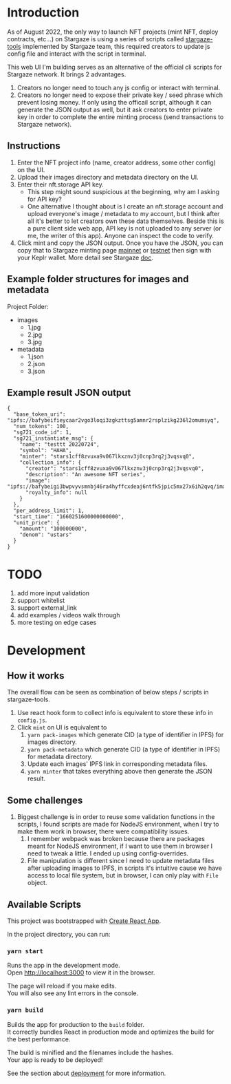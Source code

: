 # Introduction
As of August 2022, the only way to launch NFT projects (mint NFT, deploy contracts, etc...) on Stargaze is using a series of scripts called [stargaze-tools](https://github.com/public-awesome/stargaze-tools) implemented by Stargaze team, this required creators to update js config file and interact with the script in terminal.

This web UI I'm building serves as an alternative of the official cli scripts for Stargaze network. It brings 2 advantages.
1. Creators no longer need to touch any js config or interact with terminal.
2. Creators no longer need to expose their private key / seed phrase which prevent losing money. If only using the officail script, although it can generate the JSON output as well, but it ask creators to enter private key in order to complete the entire minting process (send transactions to Stargaze network).

## Instructions
1. Enter the NFT project info (name, creator address, some other config) on the UI.
2. Upload their images directory and metadata directory on the UI.
3. Enter their nft.storage API key. 
    - This step might sound suspicious at the beginning, why am I asking for API key? 
    - One alternative I thought about is I create an nft.storage account and upload everyone's image / metadata to my account, but I think after all it's better to let creators own these data themselves. Beside this is a pure client side web app, API key is not uploaded to any server (or me, the writer of this app). Anyone can inspect the code to verify.
4. Click mint and copy the JSON output.
Once you have the JSON, you can copy that to Stargaze minting page [mainnet](https://app.stargaze.zone/tx) or [testnet](https://testnet.publicawesome.dev/tx) then sign with your Keplr wallet. More detail see Stargaze [doc](https://docs.stargaze.zone/guides/readme/9a.-launching-on-mainnet-with-keplr).


## Example folder structures for images and metadata
Project Folder:
- images
  - 1.jpg
  - 2.jpg
  - 3.jpg
- metadata
  - 1.json
  - 2.json
  - 3.json

## Example result JSON output
```
{
  "base_token_uri": "ipfs://bafybeifieycaar2vgo3loqi3zgkzttsg5amnr2rsplzikg236l2omumsyq",
  "num_tokens": 100,
  "sg721_code_id": 1,
  "sg721_instantiate_msg": {
    "name": "testtt 20220724",
    "symbol": "HAHA",
    "minter": "stars1cff8zvuxa9v067lkxznv3j0cnp3rq2j3vqsvq0",
    "collection_info": {
      "creator": "stars1cff8zvuxa9v067lkxznv3j0cnp3rq2j3vqsvq0",
      "description": "An awesome NFT series",
      "image": "ipfs://bafybeigi3bwpvyvsmnbj46ra4hyffcxdeaj6ntfk5jpic5mx27x6ih2qvq/images/1.png",
      "royalty_info": null
    }
  },
  "per_address_limit": 1,
  "start_time": "1660251600000000000",
  "unit_price": {
    "amount": "100000000",
    "denom": "ustars"
  }
}
```

# TODO
1. add more input validation
2. support whitelist
3. support external_link
4. add examples / videos walk through
5. more testing on edge cases

# Development
## How it works
The overall flow can be seen as combination of below steps / scripts in stargaze-tools.
1. Use react hook form to collect info is equivalent to store these info in `config.js`.
2. Click `mint` on UI is equivalent to 
    1. `yarn pack-images` which generate CID (a type of identifier in IPFS) for images directory.
    2. `yarn pack-metadata` which generate CID (a type of identifier in IPFS) for metadata directory.
    3. Update each images' IPFS link in corresponding metadata files.
    4. `yarn minter` that takes everything above then generate the JSON result.

## Some challenges
1. Biggest challenge is in order to reuse some validation functions in the scripts, I found scripts are made for NodeJS environment, when I try to make them work in browser, there were compatibility issues.
    1. I remember webpack was broken because there are packages meant for NodeJS environment, if I want to use them in browser I need to tweak a little. I ended up using config-overrides.
    2. File manipulation is different since I need to update metadata files after uploading images to IPFS, in scripts it's intuitive cause we have access to local file system, but in browser, I can only play with `File` object.



## Available Scripts
This project was bootstrapped with [Create React App](https://github.com/facebook/create-react-app).

In the project directory, you can run:

### `yarn start`

Runs the app in the development mode.\
Open [http://localhost:3000](http://localhost:3000) to view it in the browser.

The page will reload if you make edits.\
You will also see any lint errors in the console.
### `yarn build`

Builds the app for production to the `build` folder.\
It correctly bundles React in production mode and optimizes the build for the best performance.

The build is minified and the filenames include the hashes.\
Your app is ready to be deployed!

See the section about [deployment](https://facebook.github.io/create-react-app/docs/deployment) for more information.
